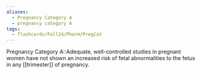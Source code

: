 ```yaml
---
aliases:
  - Pregnancy Category A
  - pregnancy category A
tags:
  - flashcards/Fall24/Pharm/PregCat
---
```

Pregnancy Category A::Adequate, well-controlled studies in pregnant women have not shown an increased risk of fetal abnormalities to the fetus in any [[trimester]] of pregnancy.
<!--SR:!2024-08-28,3,250-->